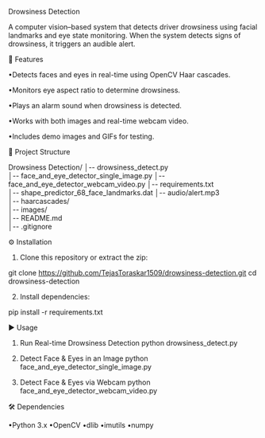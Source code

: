 Drowsiness Detection

A computer vision–based system that detects driver drowsiness using facial landmarks and eye state monitoring. When the system detects signs of drowsiness, it triggers an audible alert.

🚀 Features

•Detects faces and eyes in real-time using OpenCV Haar cascades.

•Monitors eye aspect ratio to determine drowsiness.

•Plays an alarm sound when drowsiness is detected.

•Works with both images and real-time webcam video.

•Includes demo images and GIFs for testing.

📂 Project Structure

Drowsiness Detection/
│-- drowsiness_detect.py                
│-- face_and_eye_detector_single_image.py 
│-- face_and_eye_detector_webcam_video.py 
│-- requirements.txt                     
│-- shape_predictor_68_face_landmarks.dat 
│-- audio/alert.mp3                      
│-- haarcascades/                        
│-- images/                              
│-- README.md                            
│-- .gitignore

⚙️ Installation

1. Clone this repository or extract the zip:

git clone https://github.com/TejasToraskar1509/drowsiness-detection.git
cd drowsiness-detection

2. Install dependencies:

pip install -r requirements.txt

▶️ Usage

1. Run Real-time Drowsiness Detection
python drowsiness_detect.py

2. Detect Face & Eyes in an Image
python face_and_eye_detector_single_image.py

3. Detect Face & Eyes via Webcam
python face_and_eye_detector_webcam_video.py

🛠 Dependencies

•Python 3.x
•OpenCV
•dlib
•imutils
•numpy
